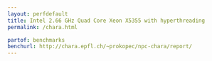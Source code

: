 ```yaml
---
layout: perfdefault
title: Intel 2.66 GHz Quad Core Xeon X5355 with hyperthreading
permalink: /chara.html

partof: benchmarks
benchurl: http://chara.epfl.ch/~prokopec/npc-chara/report/
---
```




